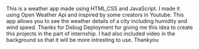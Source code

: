 This is a weather app made using HTML,CSS and JavaScript. I made it using Open Weather Api and inspired by some creators in Youtube.
This app allows you to see the weather details of a city including humidity and wind speed.
Thanks for Debug Deployment for giving me this idea to create this projects in the part of internship.
I had also included video in the background so that it will be more intresting to use.
Thankyou
